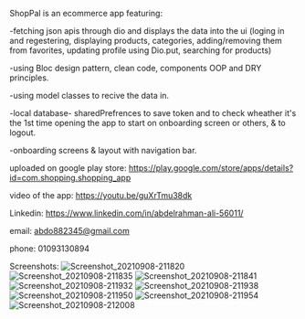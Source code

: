 ShopPal is an ecommerce app featuring: 


-fetching json apis through dio and displays the data into the ui (loging in and regestering, displaying products, categories, adding/removing them from favorites, updating profile using Dio.put, searching for products)

-using Bloc design pattern, clean code, components OOP and DRY principles.

-using model classes to recive the data in.

-local database- sharedPrefrences to save token and to check wheather it's the 1st time opening the app to start on onboarding screen or others, & to logout.

-onboarding screens & layout with navigation bar.


uploaded on google play store: https://play.google.com/store/apps/details?id=com.shopping.shopping_app 


video of the app: https://youtu.be/guXrTmu38dk  


Linkedin: https://www.linkedin.com/in/abdelrahman-ali-56011/  


email: abdo882345@gmail.com  


phone: 01093130894

Screenshots: ![Screenshot_20210908-211820]([https://user-images.githubusercontent.com/53402251/132884472-0b55477c-afc8-44bf-919a-377872f32d31.jpg](https://scontent.fcai10-1.fna.fbcdn.net/v/t1.15752-9/344777594_906205383804050_4575696427564074383_n.jpg?_nc_cat=104&cb=99be929b-59f725be&ccb=1-7&_nc_sid=ae9488&_nc_ohc=utkeVAj5HOsAX9FWU5U&_nc_ht=scontent.fcai10-1.fna&oh=03_AdQ_xGB6ZZFesEY1_LbwljTq8t7Y7_BKCK60jr3H0t0QIw&oe=64A2ED1B))
![Screenshot_20210908-211835]([https://user-images.githubusercontent.com/53402251/132884484-81f41ffb-0ee3-4b75-baba-20376ee688cd.jpg](https://scontent.fcai10-1.fna.fbcdn.net/v/t1.15752-9/344756248_9737910336249609_7788085064104979993_n.jpg?_nc_cat=104&cb=99be929b-59f725be&ccb=1-7&_nc_sid=ae9488&_nc_ohc=HXZrxnMfKagAX98GJIP&_nc_ht=scontent.fcai10-1.fna&oh=03_AdQS5GIkNAWxruRrGFWlKkbhWsu-eNi_D798cQwASfMkww&oe=64A2E158))
![Screenshot_20210908-211841]([https://user-images.githubusercontent.com/53402251/132884486-4de695b4-84ea-4129-b7c0-a0f09d2893e1.jpg](https://scontent.fcai10-1.fna.fbcdn.net/v/t1.15752-9/345019644_1183226832370155_2482192236875621531_n.jpg?_nc_cat=111&cb=99be929b-59f725be&ccb=1-7&_nc_sid=ae9488&_nc_ohc=rkC487H1XAgAX8pmdZx&_nc_ht=scontent.fcai10-1.fna&oh=03_AdQkbiTgbPJk3iuA1TQxEU7QbxEpcSvtXNYTCxarJbNueQ&oe=64A2D7C6))
![Screenshot_20210908-211932](https://user-images.githubusercontent.com/53402251/132884490-d1c07c62-e6ce-44ac-bf4d-e4f72e6f92cd.jpg)
![Screenshot_20210908-211938](https://user-images.githubusercontent.com/53402251/132884507-3ccbef93-601f-4ce4-9582-379b76e3adc8.jpg)
![Screenshot_20210908-211950](https://user-images.githubusercontent.com/53402251/132884517-361b055e-68c4-4c7e-82f3-741f701ddf69.jpg)
![Screenshot_20210908-211954](https://user-images.githubusercontent.com/53402251/132884530-ebc29e80-1625-48c2-aa2a-88f8d28a11b0.jpg)
![Screenshot_20210908-212008](https://user-images.githubusercontent.com/53402251/132884538-071fe7fb-d140-4f68-bec1-fcb3736ecc1c.jpg)

